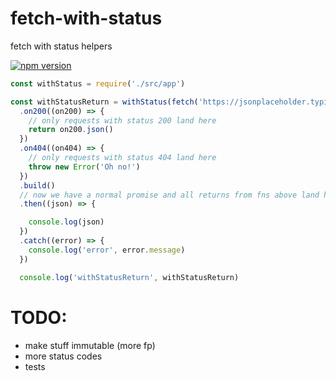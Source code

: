 # fetch-with-status
fetch with status helpers

[![npm version](https://badge.fury.io/js/fetch-with-status.svg)](https://badge.fury.io/js/fetch-with-status)

```javascript
const withStatus = require('./src/app')

const withStatusReturn = withStatus(fetch('https://jsonplaceholder.typicode.com/posts/1'))
  .on200((on200) => {
    // only requests with status 200 land here
    return on200.json()
  })
  .on404((on404) => {
    // only requests with status 404 land here
    throw new Error('Oh no!')
  })
  .build()
  // now we have a normal promise and all returns from fns above land here
  .then((json) => {

    console.log(json)
  })
  .catch((error) => {
    console.log('error', error.message)
  })

  console.log('withStatusReturn', withStatusReturn)
```

# TODO:
- make stuff immutable (more fp)
- more status codes
- tests


